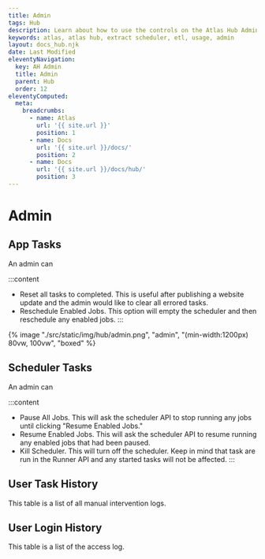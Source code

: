 ```yaml
---
title: Admin
tags: Hub
description: Learn about how to use the controls on the Atlas Hub Admin page.
keywords: atlas, atlas hub, extract scheduler, etl, usage, admin
layout: docs_hub.njk
date: Last Modified
eleventyNavigation:
  key: AH Admin
  title: Admin
  parent: Hub
  order: 12
eleventyComputed:
  meta:
    breadcrumbs:
      - name: Atlas
        url: '{{ site.url }}'
        position: 1
      - name: Docs
        url: '{{ site.url }}/docs/'
        position: 2
      - name: Docs
        url: '{{ site.url }}/docs/hub/'
        position: 3
---
```


# Admin

## App Tasks

An admin can

:::content

- Reset all tasks to completed. This is useful after publishing a website update and the admin would like to clear all errored tasks.
- Reschedule Enabled Jobs. This option will empty the scheduler and then reschedule any enabled jobs.
  :::

{% image "./src/static/img/hub/admin.png", "admin", "(min-width:1200px) 80vw, 100vw", "boxed" %}

## Scheduler Tasks

An admin can

:::content

- Pause All Jobs. This will ask the scheduler API to stop running any jobs until clicking "Resume Enabled Jobs."
- Resume Enabled Jobs. This will ask the scheduler API to resume running any enabled jobs that had been paused.
- Kill Scheduler. This will turn off the scheduler. Keep in mind that task are run in the Runner API and any started tasks will not be affected.
  :::

## User Task History

This table is a list of all manual intervention logs.

## User Login History

This table is a list of the access log.
